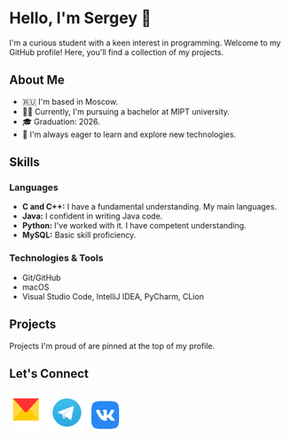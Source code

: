 # Hello, I'm Sergey 👋

I'm a curious student with a keen interest in programming. Welcome to my GitHub profile! Here, you'll find a collection of my projects.

## About Me

- 🇷🇺 I'm based in Moscow.
- 👨‍🎓 Currently, I'm pursuing a bachelor at MIPT university.
- 🎓 Graduation: 2026.
- 🚀 I'm always eager to learn and explore new technologies.

## Skills

### Languages

- **C and C++:** I have a fundamental understanding. My main languages.
- **Java:** I confident in writing Java code.
- **Python:** I've worked with it. I have competent understanding.
- **MySQL:** Basic skill proficiency.

### Technologies & Tools
- Git/GitHub
- macOS
- Visual Studio Code, IntelliJ IDEA, PyCharm, CLion

## Projects

Projects I'm proud of are pinned at the top of my profile.

## Let's Connect
[<img src="./Yandex_Mail_icon.svg.png" alt="Yandex mail" width="60" height="70">](https://mail.yandex.com/?uid=1130000060644555) [<img src="./TGLogo.png" alt="Telegram" width="80" height="59">](https://t.me/aliylosos) [<img src="./Vk.png" alt="Vk" width="50" height="50">](https://vk.com/aliylosos)
